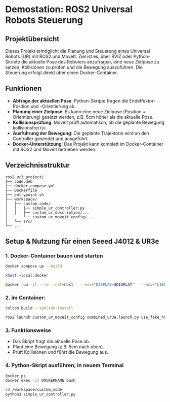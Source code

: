 # Demostation: ROS2 Universal Robots Steuerung

## Projektübersicht

Dieses Projekt ermöglicht die Planung und Steuerung eines Universal Robots (UR) mit ROS2 und MoveIt. Ziel ist es, über RVIZ oder Python-Skripte die aktuelle Pose des Roboters abzufragen, eine neue Zielpose zu setzen, Kollisionen zu prüfen und die Bewegung auszuführen. Die Steuerung erfolgt direkt über einen Docker-Container.

## Funktionen

- **Abfrage der aktuellen Pose**: Python-Skripte fragen die Endeffektor-Position und -Orientierung ab.
- **Planung einer Zielpose**: Es kann eine neue Zielpose (Position + Orientierung) gesetzt werden, z.B. 5cm höher als die aktuelle Pose.
- **Kollisionsprüfung**: MoveIt prüft automatisch, ob die geplante Bewegung kollisionsfrei ist.
- **Ausführung der Bewegung**: Die geplante Trajektorie wird an den Controller gesendet und ausgeführt.
- **Docker-Unterstützung**: Das Projekt kann komplett im Docker-Container mit ROS2 und MoveIt betrieben werden.

## Verzeichnisstruktur

```
ros2_ur3_project/
├── code.deb
├── docker-compose.yml
├── Dockerfile
├── entrypoint.sh
├── workspace/
│   ├── custom_code/
│   │   ├── simple_ur_controller.py
│   │   ├── custom_ur_description/...
│   	└── custom_ur_moveit_config/...
│   └── src/
└── ...
```

## Setup & Nutzung für einen Seeed J4012 & UR3e

### 1. Docker-Container bauen und starten

```bash
docker compose up --build

xhost +local:docker

docker run -it --rm --net=host   --env="DISPLAY=$DISPLAY"   --env="LIBGL_ALWAYS_SOFTWARE=1"   --env="MESA_GL_VERSION_OVERRIDE=3.3"   --volume="/tmp/.X11-unix:/tmp/.X11-unix:rw"   --volume="$HOME/.Xauthority:/root/.Xauthority:rw"   --volume="$PWD/workspace/custom_code:/workspace/custom_code"   --privileged   --runtime=nvidia   ur3-ros2

```


### 2. im Container:

```bash
colcon build --symlink-install

ros2 launch custom_ur_moveit_config combined_ur3e.launch.py use_fake_hardware:=false

```

### 3. Funktionsweise

- Das Skript fragt die aktuelle Pose ab.
- Plant eine Bewegung (z.B. 5cm nach oben).
- Prüft Kollisionen und führt die Bewegung aus.

### 4. Python-Skript ausführen; in neuem Terminal

```bash
docker ps 
docker exec -it DOCKERNAME bash
```

```bash
cd /workspace/custom_code
python3 simple_ur_controller.py
```
